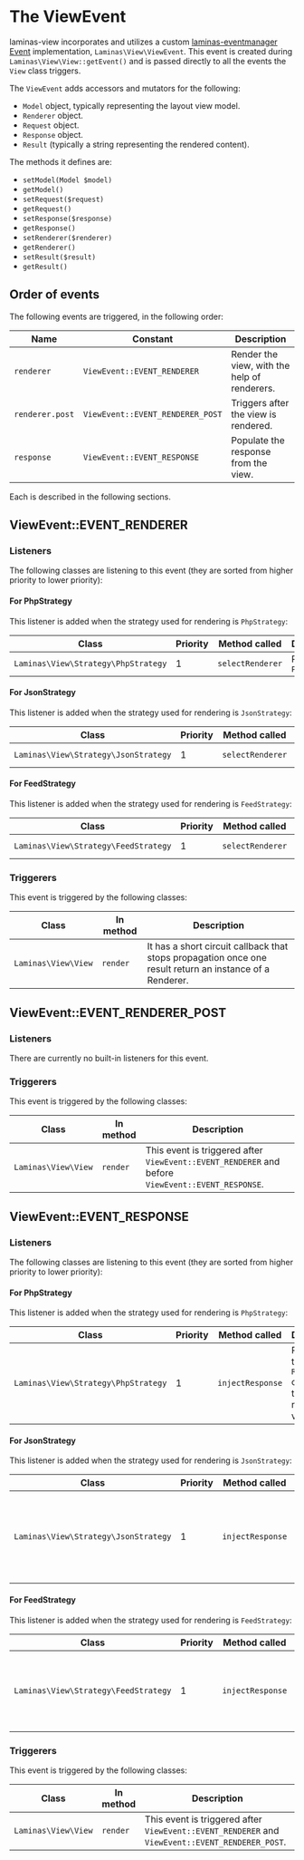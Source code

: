 # The ViewEvent

laminas-view incorporates and utilizes a custom [laminas-eventmanager
Event](https://laminas.github.com/laminas-eventmanager) implementation,
`Laminas\View\ViewEvent`. This event is created during `Laminas\View\View::getEvent()`
and is passed directly to all the events the `View` class triggers.

The `ViewEvent` adds accessors and mutators for the following:

- `Model` object, typically representing the layout view model.
- `Renderer` object.
- `Request` object.
- `Response` object.
- `Result` (typically a string representing the rendered content).

The methods it defines are:

- `setModel(Model $model)`
- `getModel()`
- `setRequest($request)`
- `getRequest()`
- `setResponse($response)`
- `getResponse()`
- `setRenderer($renderer)`
- `getRenderer()`
- `setResult($result)`
- `getResult()`

## Order of events

The following events are triggered, in the following order:

Name            | Constant                         | Description
--------------- | -------------------------------- | -----------
`renderer`      | `ViewEvent::EVENT_RENDERER`      | Render the view, with the help of renderers.
`renderer.post` | `ViewEvent::EVENT_RENDERER_POST` | Triggers after the view is rendered.
`response`      | `ViewEvent::EVENT_RESPONSE`      | Populate the response from the view.

Each is described in the following sections.

## ViewEvent::EVENT\_RENDERER

### Listeners

The following classes are listening to this event (they are sorted from
higher priority to lower priority):

#### For PhpStrategy

This listener is added when the strategy used for rendering is `PhpStrategy`:

Class                            | Priority | Method called    | Description
-------------------------------- | -------- | ---------------- | -----------
`Laminas\View\Strategy\PhpStrategy` | 1        | `selectRenderer` | Return a `PhpRenderer`

#### For JsonStrategy

This listener is added when the strategy used for rendering is `JsonStrategy`:

Class                             | Priority | Method called    | Description
--------------------------------- | -------- | ---------------- | -----------
`Laminas\View\Strategy\JsonStrategy` | 1        | `selectRenderer` | Return a `JsonRenderer`

#### For FeedStrategy

This listener is added when the strategy used for rendering is `FeedStrategy`:

Class                             | Priority | Method called    | Description
--------------------------------- | -------- | ---------------- | -----------
`Laminas\View\Strategy\FeedStrategy` | 1        | `selectRenderer` | Return a `FeedRenderer`

### Triggerers

This event is triggered by the following classes:

Class            | In method | Description
---------------- | --------- | -----------
`Laminas\View\View` | `render`  | It has a short circuit callback that stops propagation once one result return an instance of a Renderer.

## ViewEvent::EVENT\_RENDERER\_POST

### Listeners

There are currently no built-in listeners for this event.

### Triggerers

This event is triggered by the following classes:

Class            | In method | Description
---------------- | --------- | -----------
`Laminas\View\View` | `render`  | This event is triggered after `ViewEvent::EVENT_RENDERER` and before `ViewEvent::EVENT_RESPONSE`.

## ViewEvent::EVENT\_RESPONSE

### Listeners

The following classes are listening to this event (they are sorted from
higher priority to lower priority):

#### For PhpStrategy

This listener is added when the strategy used for rendering is `PhpStrategy`:

Class                            | Priority | Method called    | Description
-------------------------------- | -------- | ---------------- | -----------
`Laminas\View\Strategy\PhpStrategy` | 1        | `injectResponse` | Populate the `Response` object from the rendered view.

#### For JsonStrategy

This listener is added when the strategy used for rendering is `JsonStrategy`:

Class                             | Priority | Method called    | Description
--------------------------------- | -------- | ---------------- | -----------
`Laminas\View\Strategy\JsonStrategy` | 1        | `injectResponse` | Populate the `Response` object with the serialized JSON content.

#### For FeedStrategy

This listener is added when the strategy used for rendering is `FeedStrategy`:

Class                             | Priority | Method called    | Description
--------------------------------- | -------- | ---------------- | -----------
`Laminas\View\Strategy\FeedStrategy` | 1        | `injectResponse` | Populate the `Response` object with the rendered feed.

### Triggerers

This event is triggered by the following classes:

Class            | In method | Description
---------------- | --------- | -----------
`Laminas\View\View` | `render`  | This event is triggered after `ViewEvent::EVENT_RENDERER` and `ViewEvent::EVENT_RENDERER_POST`.
